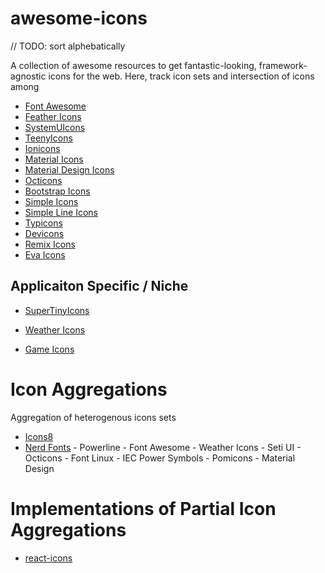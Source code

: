 # awesome-icons

// TODO: sort alphebatically

A collection of awesome resources to get fantastic-looking, framework-agnostic icons for the web. Here, track icon sets and intersection of icons among

- [Font Awesome](https://github.com/FortAwesome/Font-Awesome)
- [Feather Icons](https://feathericons.com)
- [SystemUIcons](https://systemuicons.com)
- [TeenyIcons](https://teenyicons.com)
- [Ionicons](https://ionicons.com)
- [Material Icons](https://material.io/resources/icons/?style=baseline)
- [Material Design Icons](https://materialdesignicons.com)
- [Octicons](https://primer.style/octicons)
- [Bootstrap Icons](https://icons.getbootstrap.com)
- [Simple Icons](https://github.com/simple-icons/simple-icons)
- [Simple Line Icons](https://thesabbir.github.io/simple-line-icons)
- [Typicons](https://www.s-ings.com/typicons)
- [Devicons](https://vorillaz.github.io/devicons/#/main)
- [Remix Icons](https://github.com/Remix-Design/RemixIcon)
- [Eva Icons](https://github.com/akveo/eva-icons)

## Applicaiton Specific / Niche

- [SuperTinyIcons](https://github.com/edent/SuperTinyIcons)

- [Weather Icons](https://github.com/react-icons/react-icon)
- [Game Icons](https://game-icons.net)

# Icon Aggregations

Aggregation of heterogenous icons sets

- [Icons8](https://icons8.com)
- [Nerd Fonts](https://github.com/ryanoasis/nerd-fonts) - Powerline - Font Awesome - Weather Icons - Seti UI - Octicons - Font Linux - IEC Power Symbols - Pomicons - Material Design

# Implementations of Partial Icon Aggregations

- [react-icons](https://github.com/react-icons/react-icons)
